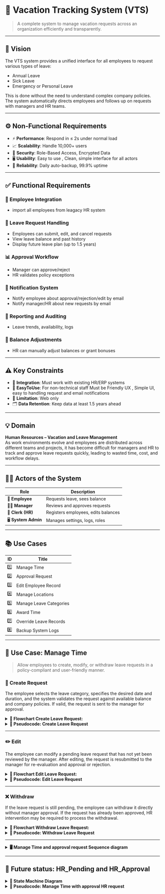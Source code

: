 # 🌴 Vacation Tracking System (VTS)

> A complete system to manage vacation requests across an organization efficiently and transparently.

---

## 🎯 Vision

The VTS system provides a unified interface for all employees to request various types of leave:
- Annual Leave
- Sick Leave
- Emergency or Personal Leave

This is done without the need to understand complex company policies. The system automatically directs employees and follows up on requests with managers and HR teams.

---

## ⚙️ Non-Functional Requirements

- ⚡ **Performance**: Respond in ≤ 2s under normal load  
- 📈 **Scalability**: Handle 10,000+ users  
- 🔐 **Security**: Role-Based Access, Encrypted Data  
- 🖥️ **Usability**: Easy to use , Clean, simple interface for all actors  
- 🧱 **Reliability**: Daily auto-backup, 99.9% uptime  

---

## ✅ Functional Requirements

### 👥 Employee Integration
- import all employees from leagacy HR system

### 📩 Leave Request Handling
- Employees can submit, edit, and cancel requests
- View leave balance and past history
- Display future leave plan (up to 1.5 years)

### 📊 Approval Workflow
- Manager can approve/reject
- HR validates policy exceptions

### 🔔 Notification System
- Notify employee about approval/rejection/edit by email
- Notify manager/HR about new requests by email

### 📑 Reporting and Auditing
- Leave trends, availability, logs

### 💼 Balance Adjustments
- HR can manually adjust balances or grant bonuses

---

## ⚠️ Key Constraints

- 🔌 **Integration**: Must work with existing HR/ERP systems  
- 🎨 **EasyToUse**: For non-technical staff Must be Friendly UX , Simple UI, easy to handling request and email notifications
- 🏢 **Limitation**: Web only
- 🗂️ **Data Retention**: Keep data at least 1.5 years ahead

---

## 💡 Domain  
**Human Resources – Vacation and Leave Management**  
As work environments evolve and employees are distributed across different teams and projects, it has become difficult for managers and HR to track and approve leave requests quickly, leading to wasted time, cost, and workflow delays.

---

## 🧍‍♂️ Actors of the System

| Role | Description |
|------|-------------|
| 👤 **Employee** | Requests leave, sees balance |
| 👨‍💼 **Manager** | Reviews and approves requests |
| 🧾 **Clerk (HR)** | Registers employees, edits balances |
| 🖥️ **System Admin** | Manages settings, logs, roles |

---

## 📚 Use Cases

| ID | Title |
|----|-------|
| 1️⃣ | Manage Time |
| 2️⃣ | Approval Request |
| 3️⃣ | Edit Employee Record |
| 4️⃣ | Manage Locations |
| 5️⃣ | Manage Leave Categories |
| 6️⃣ | Award Time |
| 7️⃣ | Override Leave Records |
| 8️⃣ | Backup System Logs |

---

## 📝 Use Case: Manage Time

> Allow employees to create, modify, or withdraw leave requests in a policy-compliant and user-friendly manner.

### 🔄 Create Request
The employee selects the leave category, specifies the desired date and duration, and the system validates the request against available balance and company policies. If valid, the request is sent to the manager for approval.
<details>
<summary> <strong> 🧾 Flowchart Create Leave Request: </strong> </summary>

![Flowchart Create Leave Request](./Flow_Chart/VTS-Creat_Request.png)
</details>
<details>
<summary> <strong>📜 Pseudocode: Create Leave Request</strong> </summary>

```pseudocode
Start:
  employeeLogin()

  if employeeLogin == true then
      createLeaveRequest()
  else
      showError("Login Failed")
  end if

Function createLeaveRequest:
  selectLeaveCategory()
  inputVacationDate()
  inputVacationTime()

  if checkValidation() == true then
      sendRequestToManager()
  else
      showError("Validation Failed")
  end if

Function checkValidation:
  if vacationTime > employeeBalanceForCategory then return false
  if vacationDate is in DaysCannotLeave then return false
  if EmployeeAvailable(vacationDate) return false then return false
  return true
```
</details>

---
### ✏️ Edit
The employee can modify a pending leave request that has not yet been reviewed by the manager. After editing, the request is resubmitted to the manager for re-evaluation and approval or rejection.
<details>
<summary> <strong> 🧾 Flowchart Edit Leave Request: </strong> </summary>

![Flowchart Edit Leave Request](./Flow_Chart/VTS_Edit_Requested.png)

</details>
<details>
<summary> <strong> 📜 Pseudocode: Edit Leave Request</strong> </summary>


```pseudocode
Start:
  employeeLogin()

  if employeeLogin == true then
      editLeaveRequest()
  else
      showError("Login Failed")
  end if

--------------------------------------------------------

Function editLeaveRequest:
  selectLeaveRequestToEdit()
  updateVacationDate()
  updateVacationTime()
  updateLeaveCategory()

  if checkValidation() == true then
      saveUpdatedRequest()
      notifyManager("Request Updated")
  else
      showError("Validation Failed")
  end if
```
</details>

---

### ❌ Withdraw
If the leave request is still pending, the employee can withdraw it directly without manager approval. If the request has already been approved, HR intervention may be required to process the withdrawal.

<details>
<summary> <strong>🧾 Flowchart Withdraw Leave Request: </strong></summary>

![Flowchart Withdraw Leave Request](./Flow_Chart/VTS-Withdraw_Request.png)
</details>

<details>
<summary> <strong>📜 Pseudocode: Withdraw Leave Request </strong></summary>

```pseudocode
Start:
  employeeLogin()

  if employeeLogin == true then
      withdrawLeaveRequest()
  else
      showError("Login Failed")
  end if

--------------------------------------------------------

Function withdrawLeaveRequest:
  selectRequestToWithdraw()

  if requestStatus == "pending" or requestStatus == "approved" then
      deleteLeaveRequest()
      notifyManager("Request Withdrawn")
  else
      showError("Cannot withdraw this request")
  end if
```
</details>

---
<details>
<summary> <strong> 🖥️ Manage Time and approval request Sequence diagram </strong></summary>


![Manage Time and approval request Sequence diagram](./Sequence_Diagram/Sequance_Diagram_System.png)

</details>

---
## 📝 Future status: HR_Pending and HR_Approval
<details>
<summary> <strong>🧾 State Machine Diagram </strong> </summary>

![Manage Time and approval request State Machine Diagram](./State_Machine_Diagram/State_machine_diagram.png)
</details>

<details>
<summary> <strong>📜 Pseudocode: Manage Time with approval HR request </strong></summary>

```pseudocode
Start:
  employeeLogin()

  if employeeLogin == true then
      createLeaveRequest()
  else
      showError("Login Failed")
  end if

--------------------------------------------------------

Function createLeaveRequest:
  selectLeaveCategory()
  inputVacationDate()
  inputVacationTime()

  if checkValidation() == true then
      addRequestToDatabase()
      sendRequestToManager()
  else
      showError("Validation Failed")
  end if

--------------------------------------------------------

Function checkValidation:
  if vacationTime > employeeBalanceForCategory then
      return false

  if vacationDate is in DaysCannotLeave then
      return false

  if not isEmployeeAvailable(vacationDate) then
      return false

  return true

--------------------------------------------------------

Function addRequestToDatabase:
  requestId = generateNewId()
  status = "Pending Manager"
  saveRequest(requestId, employeeId, category, date, time, status)

--------------------------------------------------------

Function sendRequestToManager:
  send JSON request to Manager with leave data

  if manager responds with "approve" then
      updateRequestStatus(requestId, "Approved by Manager - Pending HR")
      sendRequestToHR()

  else if manager responds with "reject" then
      updateRequestStatus(requestId, "Rejected by Manager")

--------------------------------------------------------

Function sendRequestToHR:
  send JSON request to HR with leave data

  if HR responds with "approve" then
      updateRequestStatus(requestId, "Approved by HR (Final Approval)")

  else if HR responds with "reject" then
      updateRequestStatus(requestId, "Rejected by HR")
```
</details>
